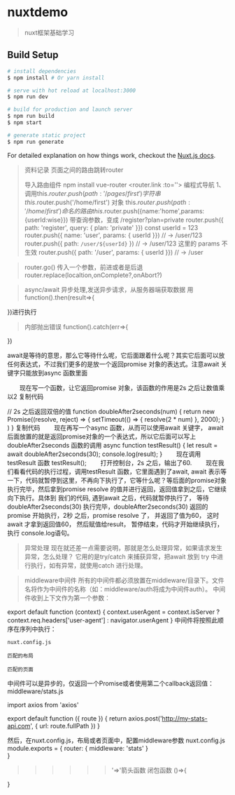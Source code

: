 # nuxtdemo

> nuxt框架基础学习

## Build Setup

``` bash
# install dependencies
$ npm install # Or yarn install

# serve with hot reload at localhost:3000
$ npm run dev

# build for production and launch server
$ npm run build
$ npm start

# generate static project
$ npm run generate
```

For detailed explanation on how things work, checkout the [Nuxt.js docs](https://github.com/nuxt/nuxt.js).
>资料记录
>页面之间的路由跳转router
>
>导入路由组件
>npm install vue-router 
><router.link :to=''>
>编程式导航
>1、调用this.$router.push({path:'/pages/first'})
>字符串 this.$router.push('/home/first')
>对象 this.$router.push({path:'/home/first'})
>命名的路由 this.$router.push({name:'home',params:{userId:wise}})
> 带查询参数，变成 /register?plan=private
>router.push({ path: 'register', query: { plan: 'private' }})
>const userId = 123
>router.push({ name: 'user', params: { userId }}) // -> /user/123
>router.push({ path: `/user/${userId}` }) // -> /user/123
> 这里的 params 不生效
>router.push({ path: '/user', params: { userId }}) // -> /user



>router.go() 传入一个参数，前进或者是后退
>router.replace(localtion,onComplete?,onAbort?)

>async/await 异步处理,发送异步请求，从服务器端获取数据
>用function().then(result=>{
	
})进行执行
>内部抛出错误  function().catch(err=>{
	
})

await是等待的意思，那么它等待什么呢，它后面跟着什么呢？其实它后面可以放任何表达式，不过我们更多的是放一个返回promise 对象的表达式。注意await 关键字只能放到async 函数里面

　　现在写一个函数，让它返回promise 对象，该函数的作用是2s 之后让数值乘以2
复制代码

// 2s 之后返回双倍的值
function doubleAfter2seconds(num) {
    return new Promise((resolve, reject) => {
        setTimeout(() => {
            resolve(2 * num)
        }, 2000);
    } )
}
复制代码
　　现在再写一个async 函数，从而可以使用await 关键字， await 后面放置的就是返回promise对象的一个表达式，所以它后面可以写上 doubleAfter2seconds 函数的调用
async function testResult() {
    let result = await doubleAfter2seconds(30);
    console.log(result);
}
　　现在调用testResult 函数
testResult();
　　打开控制台，2s 之后，输出了60. 
　　现在我们看看代码的执行过程，调用testResult 函数，它里面遇到了await, await 表示等一下，代码就暂停到这里，不再向下执行了，它等什么呢？等后面的promise对象执行完毕，然后拿到promise resolve 的值并进行返回，返回值拿到之后，它继续向下执行。具体到 我们的代码, 遇到await 之后，代码就暂停执行了， 等待doubleAfter2seconds(30) 执行完毕，doubleAfter2seconds(30) 返回的promise 开始执行，2秒 之后，promise resolve 了， 并返回了值为60， 这时await 才拿到返回值60， 然后赋值给result， 暂停结束，代码才开始继续执行，执行 console.log语句。

>异常处理
现在就还差一点需要说明，那就是怎么处理异常，如果请求发生异常，怎么处理？ 它用的是try/catch 来捕获异常，把await 放到 try 中进行执行，如有异常，就使用catch 进行处理。


>middleware中间件
>所有的中间件都必须放置在middleware/目录下。文件名将作为中间件的名称（如：middleware/auth将成为中间件auth）。
中间件收到上下文作为第一个参数︰

export default function (context) {
  context.userAgent = context.isServer ? context.req.headers['user-agent'] : navigator.userAgent
}
中间件将按照此顺序在序列中执行：

    nuxt.config.js

    匹配的布局

    匹配的页面

中间件可以是异步的，仅返回一个Promise或者使用第二个callback返回值：
middleware/stats.js

import axios from 'axios'

export default function ({ route }) {
  return axios.post('http://my-stats-api.com', {
    url: route.fullPath
  })
}

然后，在nuxt.config.js，布局或者页面中，配置middleware参数
nuxt.config.js
module.exports = {
  router: {
    middleware: 'stats'
  }  
}





>>>>>>'=>'箭头函数 闭包函数 ()=>{
  
}